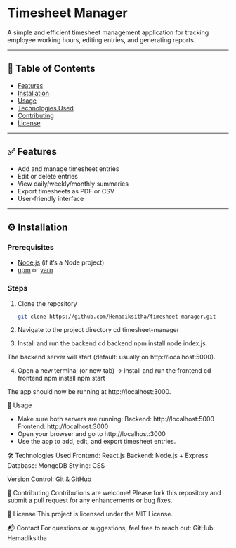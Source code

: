 # Timesheet Manager

A simple and efficient timesheet management application for tracking employee working hours, editing entries, and generating reports.

---

## 📑 Table of Contents

- [Features](#features)
- [Installation](#installation)
- [Usage](#usage)
- [Technologies Used](#technologies-used)
- [Contributing](#contributing)
- [License](#license)

---

## ✅ Features

- Add and manage timesheet entries
- Edit or delete entries
- View daily/weekly/monthly summaries
- Export timesheets as PDF or CSV
- User-friendly interface

---

## ⚙️ Installation

### Prerequisites

- [Node.js](https://nodejs.org/) (if it’s a Node project)
- [npm](https://www.npmjs.com/) or [yarn](https://yarnpkg.com/)

### Steps

1. Clone the repository
   ```bash
   git clone https://github.com/Hemadiksitha/timesheet-manager.git

2. Navigate to the project directory
cd timesheet-manager

3. Install and run the backend
cd backend
npm install
node index.js

The backend server will start (default: usually on http://localhost:5000).

4. Open a new terminal (or new tab) → install and run the frontend
cd frontend
npm install
npm start

The app should now be running at http://localhost:3000. 

🚀 Usage
  - Make sure both servers are running:
        Backend: http://localhost:5000
        Frontend: http://localhost:3000
  - Open your browser and go to http://localhost:3000
  - Use the app to add, edit, and export timesheet entries.

🛠 Technologies Used
Frontend: React.js
Backend: Node.js + Express
Database: MongoDB
Styling: CSS

Version Control: Git & GitHub

🤝 Contributing
Contributions are welcome!
Please fork this repository and submit a pull request for any enhancements or bug fixes.

📄 License
This project is licensed under the MIT License.

📬 Contact
For questions or suggestions, feel free to reach out:
GitHub: Hemadiksitha
